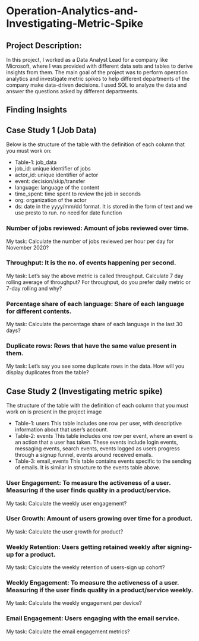 # Operation-Analytics-and-Investigating-Metric-Spike
## Project Description:
In this project, I worked as a Data Analyst Lead for a company like Microsoft, where I was provided with different data sets and tables to derive insights from them. The main goal of the project was to perform operation analytics and investigate metric spikes to help different departments of the company make data-driven decisions. I used SQL to analyze the data and answer the questions asked by different departments.

## Finding Insights
## Case Study 1 (Job Data)
Below is the structure of the table with the definition of each column that you must work on:

* Table-1: job_data
* job_id: unique identifier of jobs
* actor_id: unique identifier of actor
* event: decision/skip/transfer
* language: language of the content
* time_spent: time spent to review the job in seconds
* org: organization of the actor
* ds: date in the yyyy/mm/dd format. It is stored in the form of text and we use presto to run. no need for date function

### Number of jobs reviewed: Amount of jobs reviewed over time.
My task: Calculate the number of jobs reviewed per hour per day for November 2020?
### Throughput: It is the no. of events happening per second.
My task: Let’s say the above metric is called throughput. Calculate 7 day rolling average of throughput? For throughput, do you prefer daily metric or 7-day rolling and why?
### Percentage share of each language: Share of each language for different contents.
My task: Calculate the percentage share of each language in the last 30 days?
### Duplicate rows: Rows that have the same value present in them.
My task: Let’s say you see some duplicate rows in the data. How will you display duplicates from the table?

## Case Study 2 (Investigating metric spike)
The structure of the table with the definition of each column that you must work on is present in the project image

* Table-1: users
This table includes one row per user, with descriptive information about that user’s account.
* Table-2: events
This table includes one row per event, where an event is an action that a user has taken. These events include login events, messaging events, search events, events logged as users progress through a signup funnel, events around received emails.
* Table-3: email_events
This table contains events specific to the sending of emails. It is similar in structure to the events table above.

### User Engagement: To measure the activeness of a user. Measuring if the user finds quality in a product/service.
My task: Calculate the weekly user engagement?
### User Growth: Amount of users growing over time for a product.
My task: Calculate the user growth for product?
### Weekly Retention: Users getting retained weekly after signing-up for a product.
My task: Calculate the weekly retention of users-sign up cohort?
### Weekly Engagement: To measure the activeness of a user. Measuring if the user finds quality in a product/service weekly.
My task: Calculate the weekly engagement per device?
### Email Engagement: Users engaging with the email service.
My task: Calculate the email engagement metrics?
